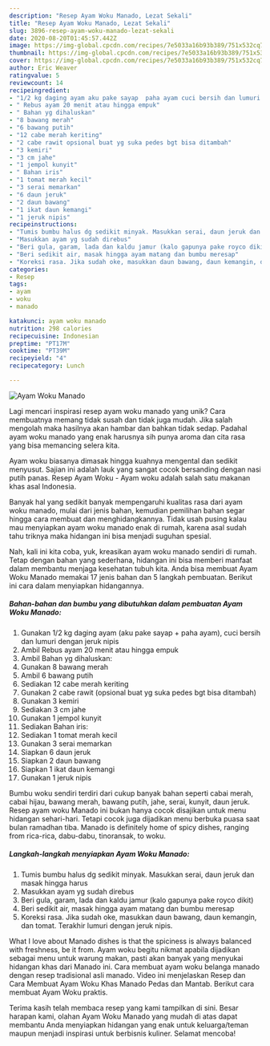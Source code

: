 ```yaml
---
description: "Resep Ayam Woku Manado, Lezat Sekali"
title: "Resep Ayam Woku Manado, Lezat Sekali"
slug: 3896-resep-ayam-woku-manado-lezat-sekali
date: 2020-08-20T01:45:57.442Z
image: https://img-global.cpcdn.com/recipes/7e5033a16b93b389/751x532cq70/ayam-woku-manado-foto-resep-utama.jpg
thumbnail: https://img-global.cpcdn.com/recipes/7e5033a16b93b389/751x532cq70/ayam-woku-manado-foto-resep-utama.jpg
cover: https://img-global.cpcdn.com/recipes/7e5033a16b93b389/751x532cq70/ayam-woku-manado-foto-resep-utama.jpg
author: Eric Weaver
ratingvalue: 5
reviewcount: 14
recipeingredient:
- "1/2 kg daging ayam aku pake sayap  paha ayam cuci bersih dan lumuri dengan jeruk nipis"
- " Rebus ayam 20 menit atau hingga empuk"
- " Bahan yg dihaluskan"
- "8 bawang merah"
- "6 bawang putih"
- "12 cabe merah keriting"
- "2 cabe rawit opsional buat yg suka pedes bgt bisa ditambah"
- "3 kemiri"
- "3 cm jahe"
- "1 jempol kunyit"
- " Bahan iris"
- "1 tomat merah kecil"
- "3 serai memarkan"
- "6 daun jeruk"
- "2 daun bawang"
- "1 ikat daun kemangi"
- "1 jeruk nipis"
recipeinstructions:
- "Tumis bumbu halus dg sedikit minyak. Masukkan serai, daun jeruk dan masak hingga harus"
- "Masukkan ayam yg sudah direbus"
- "Beri gula, garam, lada dan kaldu jamur (kalo gapunya pake royco dikit)"
- "Beri sedikit air, masak hingga ayam matang dan bumbu meresap"
- "Koreksi rasa. Jika sudah oke, masukkan daun bawang, daun kemangin, dan tomat. Terakhir lumuri dengan jeruk nipis."
categories:
- Resep
tags:
- ayam
- woku
- manado

katakunci: ayam woku manado 
nutrition: 298 calories
recipecuisine: Indonesian
preptime: "PT17M"
cooktime: "PT39M"
recipeyield: "4"
recipecategory: Lunch

---
```



![Ayam Woku Manado](https://img-global.cpcdn.com/recipes/7e5033a16b93b389/751x532cq70/ayam-woku-manado-foto-resep-utama.jpg)

Lagi mencari inspirasi resep ayam woku manado yang unik? Cara membuatnya memang tidak susah dan tidak juga mudah. Jika salah mengolah maka hasilnya akan hambar dan bahkan tidak sedap. Padahal ayam woku manado yang enak harusnya sih punya aroma dan cita rasa yang bisa memancing selera kita.

Ayam woku biasanya dimasak hingga kuahnya mengental dan sedikit menyusut. Sajian ini adalah lauk yang sangat cocok bersanding dengan nasi putih panas. Resep Ayam Woku - Ayam woku adalah salah satu makanan khas asal Indonesia.

Banyak hal yang sedikit banyak mempengaruhi kualitas rasa dari ayam woku manado, mulai dari jenis bahan, kemudian pemilihan bahan segar hingga cara membuat dan menghidangkannya. Tidak usah pusing kalau mau menyiapkan ayam woku manado enak di rumah, karena asal sudah tahu triknya maka hidangan ini bisa menjadi suguhan spesial.


Nah, kali ini kita coba, yuk, kreasikan ayam woku manado sendiri di rumah. Tetap dengan bahan yang sederhana, hidangan ini bisa memberi manfaat dalam membantu menjaga kesehatan tubuh kita. Anda bisa membuat Ayam Woku Manado memakai 17 jenis bahan dan 5 langkah pembuatan. Berikut ini cara dalam menyiapkan hidangannya.

<!--inarticleads1-->

##### Bahan-bahan dan bumbu yang dibutuhkan dalam pembuatan Ayam Woku Manado:

1. Gunakan 1/2 kg daging ayam (aku pake sayap + paha ayam), cuci bersih dan lumuri dengan jeruk nipis
1. Ambil  Rebus ayam 20 menit atau hingga empuk
1. Ambil  Bahan yg dihaluskan:
1. Gunakan 8 bawang merah
1. Ambil 6 bawang putih
1. Sediakan 12 cabe merah keriting
1. Gunakan 2 cabe rawit (opsional buat yg suka pedes bgt bisa ditambah)
1. Gunakan 3 kemiri
1. Sediakan 3 cm jahe
1. Gunakan 1 jempol kunyit
1. Sediakan  Bahan iris:
1. Sediakan 1 tomat merah kecil
1. Gunakan 3 serai memarkan
1. Siapkan 6 daun jeruk
1. Siapkan 2 daun bawang
1. Siapkan 1 ikat daun kemangi
1. Gunakan 1 jeruk nipis


Bumbu woku sendiri terdiri dari cukup banyak bahan seperti cabai merah, cabai hijau, bawang merah, bawang putih, jahe, serai, kunyit, daun jeruk. Resep ayam woku Manado ini bukan hanya cocok disajikan untuk menu hidangan sehari-hari. Tetapi cocok juga dijadikan menu berbuka puasa saat bulan ramadhan tiba. Manado is definitely home of spicy dishes, ranging from rica-rica, dabu-dabu, tinoransak, to woku. 

<!--inarticleads2-->

##### Langkah-langkah menyiapkan Ayam Woku Manado:

1. Tumis bumbu halus dg sedikit minyak. Masukkan serai, daun jeruk dan masak hingga harus
1. Masukkan ayam yg sudah direbus
1. Beri gula, garam, lada dan kaldu jamur (kalo gapunya pake royco dikit)
1. Beri sedikit air, masak hingga ayam matang dan bumbu meresap
1. Koreksi rasa. Jika sudah oke, masukkan daun bawang, daun kemangin, dan tomat. Terakhir lumuri dengan jeruk nipis.


What I love about Manado dishes is that the spiciness is always balanced with freshness, be it from. Ayam woku begitu nikmat apabila dijadikan sebagai menu untuk warung makan, pasti akan banyak yang menyukai hidangan khas dari Manado ini. Cara membuat ayam woku belanga manado dengan resep tradisional asli manado. Video ini menjelaskan Resep dan Cara Membuat Ayam Woku Khas Manado Pedas dan Mantab. Berikut cara membuat Ayam Woku praktis. 

Terima kasih telah membaca resep yang kami tampilkan di sini. Besar harapan kami, olahan Ayam Woku Manado yang mudah di atas dapat membantu Anda menyiapkan hidangan yang enak untuk keluarga/teman maupun menjadi inspirasi untuk berbisnis kuliner. Selamat mencoba!
